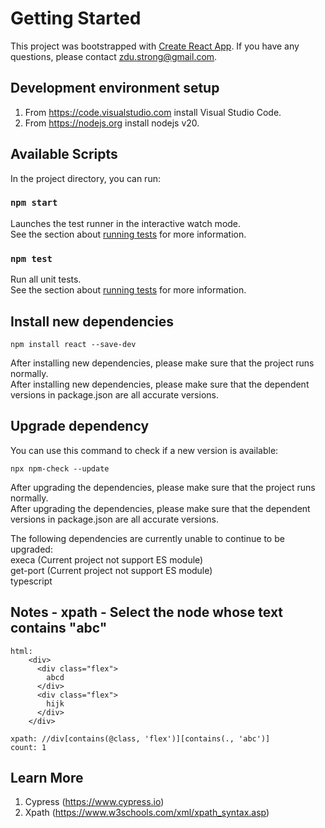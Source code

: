 # Getting Started

This project was bootstrapped with [Create React App](https://github.com/facebook/create-react-app). If you have any questions, please contact zdu.strong@gmail.com.<br/>

## Development environment setup
1. From https://code.visualstudio.com install Visual Studio Code.<br/>
2. From https://nodejs.org install nodejs v20.<br/>

## Available Scripts

In the project directory, you can run:<br/>

### `npm start`

Launches the test runner in the interactive watch mode.<br/>
See the section about [running tests](https://www.cypress.io) for more information.<br/>

### `npm test`

Run all unit tests.<br/>
See the section about [running tests](https://www.cypress.io) for more information.<br/>

## Install new dependencies

    npm install react --save-dev

After installing new dependencies, please make sure that the project runs normally.<br/>
After installing new dependencies, please make sure that the dependent versions in package.json are all accurate versions.<br/>

## Upgrade dependency

You can use this command to check if a new version is available:<br/>

    npx npm-check --update

After upgrading the dependencies, please make sure that the project runs normally.<br/>
After upgrading the dependencies, please make sure that the dependent versions in package.json are all accurate versions.<br/>

The following dependencies are currently unable to continue to be upgraded:<br/>
execa (Current project not support ES module)<br/>
get-port (Current project not support ES module)<br/>
typescript <br/>

## Notes - xpath - Select the node whose text contains "abc"

    html:
        <div>
          <div class="flex">
            abcd
          </div>
          <div class="flex">
            hijk
          </div>
        </div>

    xpath: //div[contains(@class, 'flex')][contains(., 'abc')]
    count: 1

## Learn More

1. Cypress (https://www.cypress.io)<br/>
2. Xpath (https://www.w3schools.com/xml/xpath_syntax.asp)<br/>
